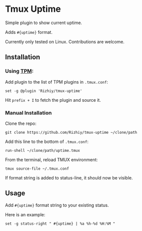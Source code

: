 # Tmux Uptime
Simple plugin to show current uptime.

Adds `#{uptime}` format.

Currently only tested on Linux.
Contributions are welcome.

## Installation
### Using [TPM](https://github.com/tmux-plugins/tpm):

Add plugin to the list of TPM plugins in `.tmux.conf`:

    set -g @plugin 'Rizhiy/tmux-uptime'

Hit `prefix + I` to fetch the plugin and source it.

### Manual Installation

Clone the repo:

```shell
git clone https://github.com/Rizhiy/tmux-uptime ~/clone/path
```

Add this line to the bottom of `.tmux.conf`:

```tmux
run-shell ~/clone/path/uptime.tmux
```

From the terminal, reload TMUX environment:

```shell
tmux source-file ~/.tmux.conf
```

If format string is added to status-line, it should now be visible.

## Usage
Add `#{uptime}` format string to your existing status.

Here is an example:

    set -g status-right " #{uptime} | %a %h-%d %H:%M "
